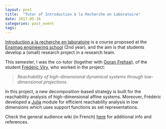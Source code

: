 ```yaml
---
layout: post
title:  "Tutor of Introduction à la Recherche en Laboratoire"
date: 2017-05-16
categories: past_event
tags:
---
```


[Introduction a la recherche en laboratoire](https://ensiwiki.ensimag.fr/index.php/Introduction_A_La_Recherche_En_Laboratoire_2A) is a course proposed at the [Ensimag engineering school](http://ensimag.grenoble-inp.fr/) (2nd year), and the aim is that students develop a (small) research project in a research team. 

This semester, I was the co-tutor (together with [Goran Frehse](https://sites.google.com/site/frehseg/)), of the student [Frédéric Viry](https://github.com/viryfrederic/), who worked in the project:

> *Reachability of high-dimensional dynamical systems through low-dimensional projections.*

In this project, a new decomposition-based strategy is built for the reachability analysis of high-dimensional affine systems. Moreover, Frédéric developed a [Julia](https://discourse.julialang.org/) module for efficient reachability analysis in low dimensions which uses support functions as set representations.

Check the general audience wiki (in French) [here](https://ensiwiki.ensimag.fr/index.php/Fr%C3%A9d%C3%A9ric_Viry_:_Reachability_of_high-dimensional_dynamical_systems_through_low-dimensional_projections) for additional info and references.